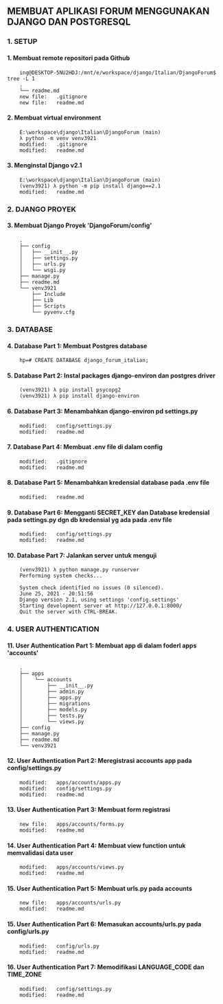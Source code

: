 ## MEMBUAT APLIKASI FORUM MENGGUNAKAN DJANGO DAN POSTGRESQL


### 1. SETUP

#### 1. Membuat remote repositori pada Github 

        ing@DESKTOP-5NU2HDJ:/mnt/e/workspace/django/Italian/DjangoForum$ tree -L 1
        .
        └── readme.md        
        new file:   .gitignore
        new file:   readme.md

#### 2. Membuat virtual environment

        E:\workspace\django\Italian\DjangoForum (main)
        λ python -m venv venv3921
        modified:   .gitignore
        modified:   readme.md

#### 3. Menginstal Django v2.1        

        E:\workspace\django\Italian\DjangoForum (main)
        (venv3921) λ python -m pip install django==2.1
        modified:   readme.md


### 2. DJANGO PROYEK

#### 3. Membuat Django Proyek 'DjangoForum/config'

        .
        ├── config
        │ 	├── __init__.py
        │ 	├── settings.py
        │ 	├── urls.py
        │ 	└── wsgi.py
        ├── manage.py
        ├── readme.md
        └── venv3921
            ├── Include
            ├── Lib
            ├── Scripts
            └── pyvenv.cfg


### 3. DATABASE

#### 4. Database Part 1: Membuat Postgres database

        hp=# CREATE DATABASE django_forum_italian;  

#### 5. Database Part 2: Instal packages django-environ dan postgres driver

        (venv3921) λ pip install psycopg2 
        (venv3921) λ pip install django-environ

#### 6. Database Part 3: Menambahkan django-environ pd settings.py

        modified:   config/settings.py
        modified:   readme.md 

#### 7. Database Part 4: Membuat .env file di dalam config 

        modified:   .gitignore
        modified:   readme.md

#### 8. Database Part 5: Menambahkan kredensial database pada .env file

        modified:   readme.md

#### 9. Database Part 6: Mengganti SECRET_KEY dan Database kredensial pada settings.py dgn db kredensial yg ada pada .env file

        modified:   config/settings.py
        modified:   readme.md

#### 10. Database Part 7: Jalankan server untuk menguji

        (venv3921) λ python manage.py runserver
        Performing system checks...

        System check identified no issues (0 silenced).
        June 25, 2021 - 20:51:56
        Django version 2.1, using settings 'config.settings'
        Starting development server at http://127.0.0.1:8000/
        Quit the server with CTRL-BREAK.


### 4. USER AUTHENTICATION

#### 11. User Authentication Part 1: Membuat app  di dalam foderl apps 'accounts'

        .
        ├── apps
        │	 └── accounts
        │	     ├── __init__.py
        │	     ├── admin.py
        │	     ├── apps.py
        │	     ├── migrations
        │	     ├── models.py
        │	     ├── tests.py
        │	     └── views.py
        ├── config
        ├── manage.py
        ├── readme.md
        └── venv3921

#### 12. User Authentication Part 2: Meregistrasi accounts app pada config/settings.py

        modified:   apps/accounts/apps.py
        modified:   config/settings.py
        modified:   readme.md

#### 13. User Authentication Part 3: Membuat form registrasi

        new file:   apps/accounts/forms.py
        modified:   readme.md

#### 14. User Authentication Part 4: Membuat view function untuk memvalidasi data user

        modified:   apps/accounts/views.py
        modified:   readme.md


#### 15. User Authentication Part 5: Membuat urls.py pada accounts 

        new file:   apps/accounts/urls.py
        modified:   readme.md


#### 15. User Authentication Part 6: Memasukan accounts/urls.py pada config/urls.py

        modified:   config/urls.py
        modified:   readme.md

#### 16. User Authentication Part 7: Memodifikasi LANGUAGE_CODE dan TIME_ZONE 

        modified:   config/settings.py
        modified:   readme.md





















































































































